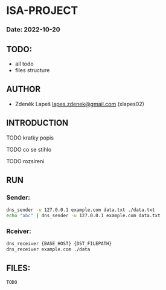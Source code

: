 # ISA-PROJECT

### Date: 2022-10-20

## TODO:

* all todo
* files structure

## AUTHOR

* Zdeněk Lapeš <lapes.zdenek@gmail.com> (xlapes02)

## INTRODUCTION

TODO kratky popis

TODO co se stihlo

TODO rozsireni

## RUN

### Sender:

```bash
dns_sender -u 127.0.0.1 example.com data.txt ./data.txt
echo "abc" | dns_sender -u 127.0.0.1 example.com data.txt
```

### Rceiver:

```bash
dns_receiver {BASE_HOST} {DST_FILEPATH}
dns_receiver example.com ./data
```

## FILES:

```
TODO
```

